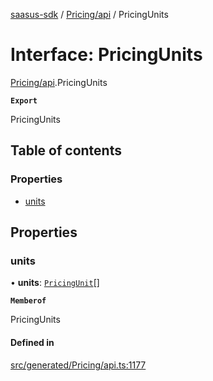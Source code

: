 [saasus-sdk](../README.md) / [Pricing/api](../modules/Pricing_api.md) / PricingUnits

# Interface: PricingUnits

[Pricing/api](../modules/Pricing_api.md).PricingUnits

**`Export`**

PricingUnits

## Table of contents

### Properties

- [units](Pricing_api.PricingUnits.md#units)

## Properties

### units

• **units**: [`PricingUnit`](../modules/Pricing_api.md#pricingunit)[]

**`Memberof`**

PricingUnits

#### Defined in

[src/generated/Pricing/api.ts:1177](https://github.com/saasus-platform/saasus-sdk-javascript/blob/c6c266c/src/generated/Pricing/api.ts#L1177)
